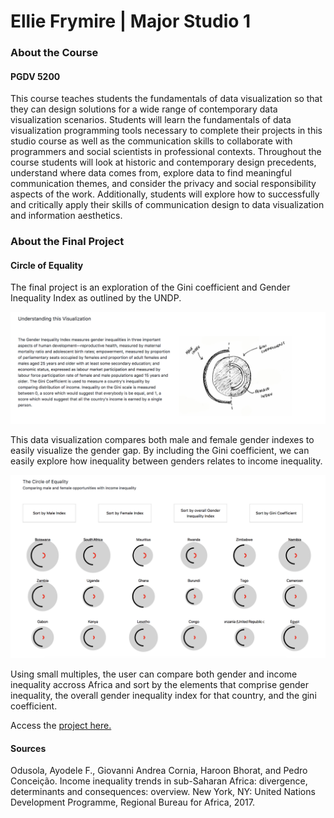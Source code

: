 # Ellie Frymire | Major Studio 1

### About the Course
#### PGDV 5200

This course teaches students the fundamentals of data visualization so that they 
can design solutions for a wide range of contemporary data visualization scenarios. 
Students will learn the fundamentals of data visualization programming tools 
necessary to complete their projects in this studio course as well as the 
communication skills to collaborate with programmers and social scientists in 
professional contexts. Throughout the course students will look at historic and 
contemporary design precedents, understand where data comes from, explore data to 
find meaningful communication themes, and consider the privacy and social 
responsibility aspects of the work. Additionally, students will explore how to 
successfully and critically apply their skills of communication design to data 
visualization and information aesthetics.

### About the Final Project
#### Circle of Equality

The final project is an exploration of the Gini coefficient and Gender Inequality 
Index as outlined by the UNDP. 

![drawing.png](images/drawing.png?raw=true)

This data visualization compares both male and female gender indexes to easily 
visualize the gender gap. By including the Gini coefficient, we can easily 
explore how inequality between genders relates to income inequality. 

![preview1.png](images/preview1.png?raw=true)

Using small multiples, the user can compare both gender and income inequality 
accross Africa and sort by the elements that comprise gender inequality, the 
overall gender inequality index for that country, and the gini coefficient.

Access the [project here.](https://efrymire.github.io/major-studio-1/UNDP_3_Dynamics/index-chart.html)

#### Sources

Odusola, Ayodele F., Giovanni Andrea Cornia, Haroon Bhorat, and Pedro Conceição. Income inequality trends in sub-Saharan Africa: divergence, determinants and consequences: overview. New York, NY: United Nations Development Programme, Regional Bureau for Africa, 2017.


